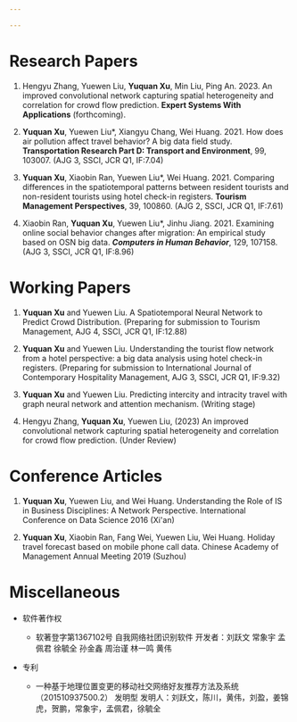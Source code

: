 ```yaml
---

---
```


# Research Papers 

1. Hengyu Zhang, Yuewen Liu, **Yuquan Xu**, Min Liu, Ping An. 2023. An improved convolutional network capturing spatial heterogeneity and correlation for crowd flow prediction. **Expert Systems With Applications** (forthcoming).

2. **Yuquan Xu**, Yuewen Liu*, Xiangyu Chang, Wei Huang. 2021. How does air pollution affect travel behavior? A big data field study. **Transportation Research Part D: Transport and Environment**, 99, 103007. (AJG 3, SSCI, JCR Q1, IF:7.04)

 3. **Yuquan Xu**, Xiaobin Ran, Yuewen Liu*, Wei Huang. 2021. Comparing differences in the spatiotemporal patterns between resident tourists and non-resident tourists using hotel check-in registers. **Tourism Management Perspectives**, 39, 100860.  (AJG 2, SSCI, JCR Q1, IF:7.61)

 4. Xiaobin Ran, **Yuquan Xu**, Yuewen Liu*, Jinhu Jiang. 2021. Examining online social behavior changes after migration: An empirical study based on OSN big data. ***Computers in Human Behavior***, 129, 107158. (AJG 3, SSCI, JCR Q1, IF:8.96)
 
 


# Working Papers

1. **Yuquan Xu** and Yuewen Liu. A Spatiotemporal Neural Network to Predict Crowd Distribution. (Preparing for submission to Tourism Management, AJG 4, SSCI, JCR Q1, IF:12.88)

2. **Yuquan Xu** and Yuewen Liu. Understanding the tourist flow network from a hotel perspective: a big data analysis using hotel check-in registers. (Preparing for submission to International Journal of Contemporary Hospitality Management, AJG 3, SSCI, JCR Q1, IF:9.32)

3. **Yuquan Xu** and Yuewen Liu. Predicting intercity and intracity travel with graph neural network and attention mechanism. (Writing stage)
 
4. Hengyu Zhang, **Yuquan Xu**, Yuewen Liu, (2023) An improved convolutional network capturing spatial heterogeneity and correlation for crowd flow prediction. (Under Review)


# Conference Articles

1. **Yuquan Xu**, Yuewen Liu, and Wei Huang. Understanding the Role of IS in Business Disciplines: A Network Perspective. International Conference on Data Science 2016 (Xi'an)

2. **Yuquan Xu**, Xiaobin Ran, Fang Wei, Yuewen Liu, Wei Huang. Holiday travel forecast based on mobile phone call data. Chinese Academy of Management Annual Meeting 2019 (Suzhou)


# Miscellaneous

- 软件著作权
  - 软著登字第1367102号     自我网络社团识别软件     开发者：刘跃文 常象宇 孟佩君 徐毓全 孙金鑫 周治谨 林一鸣 黄伟

- 专利
  - 一种基于地理位置变更的移动社交网络好友推荐方法及系统（201510937500.2）     发明型     发明人：刘跃文，陈川，黄伟，刘盈，姜锦虎，贺鹏，常象宇，孟佩君，徐毓全